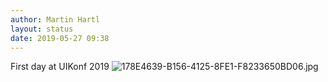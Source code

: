 ```yaml
---
author: Martin Hartl
layout: status
date: 2019-05-27 09:38
---
```

First day at UIKonf 2019
![178E4639-B156-4125-8FE1-F8233650BD06.jpg](http://share.hartl.co/micro/178E4639-B156-4125-8FE1-F8233650BD06.jpg)